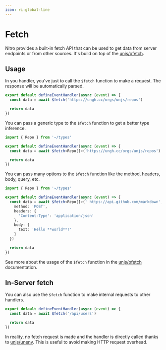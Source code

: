 ```yaml
---
icon: ri:global-line
---
```


# Fetch

Nitro provides a built-in fetch API that can be used to get data from server endpoints or from other sources. It's build on top of the [unjs/ofetch](https://ofetch.unjs.io).


## Usage

In you handler, you've just to call the `$fetch` function to make a request. The response will be automatically parsed.

```ts [Router Handler]
export default defineEventHandler(async (event) => {
  const data = await $fetch('https://ungh.cc/orgs/unjs/repos')

  return data
})
```

You can pass a generic type to the `$fetch` function to get a better type inference.

```ts [Router Handler]
import { Repo } from '~/types'

export default defineEventHandler(async (event) => {
  const data = await $fetch<Repo[]>('https://ungh.cc/orgs/unjs/repos')

  return data
})
```

You can pass many options to the `$fetch` function like the method, headers, body, query, etc.

```ts [Router Handler]
import { Repo } from '~/types'

export default defineEventHandler(async (event) => {
  const data = await $fetch<Repo[]>(' https://api.github.com/markdown', {
    method: 'POST',
    headers: {
      'Content-Type': 'application/json'
    },
    body: {
      text: 'Hello **world**!'
    }
  })

  return data
})
```

See more about the usage of the `$fetch` function in the [unjs/ofetch](https://ofetch.unjs.io) documentation.

## In-Server fetch

You can also use the `$fetch` function to make internal requests to other handlers.

```ts [Router Handler]
export default defineEventHandler(async (event) => {
  const data = await $fetch('/api/users')

  return data
})
```

In reality, no fetch request is made and the handler is directly called thanks to [unjs/unenv](https://unenv.unjs.io). This is useful to avoid making HTTP request overhead.
